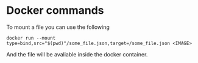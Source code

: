 # Docker commands

To mount a file you can use the following
```shell
docker run --mount type=bind,src="$(pwd)"/some_file.json,target=/some_file.json <IMAGE>
```
And the file will be avaliable inside the docker container.